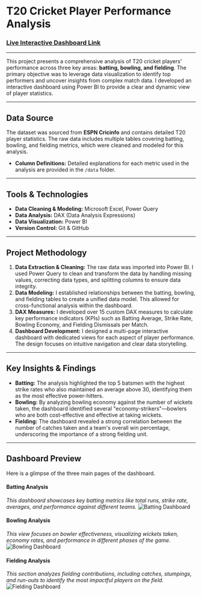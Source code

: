 # T20 Cricket Player Performance Analysis

### [Live Interactive Dashboard Link](Your-Power-BI-Publish-to-Web-Link-Here)

---


This project presents a comprehensive analysis of T20 cricket players' performance across three key areas: **batting, bowling, and fielding**. The primary objective was to leverage data visualization to identify top performers and uncover insights from complex match data. I developed an interactive dashboard using Power BI to provide a clear and dynamic view of player statistics.

---

## Data Source

The dataset was sourced from **ESPN Cricinfo** and contains detailed T20 player statistics. The raw data includes multiple tables covering batting, bowling, and fielding metrics, which were cleaned and modeled for this analysis.

* **Column Definitions:** Detailed explanations for each metric used in the analysis are provided in the `/data` folder.

---

## Tools & Technologies

* **Data Cleaning & Modeling:** Microsoft Excel, Power Query
* **Data Analysis:** DAX (Data Analysis Expressions)
* **Data Visualization:** Power BI
* **Version Control:** Git & GitHub

---

## Project Methodology

1.  **Data Extraction & Cleaning:** The raw data was imported into Power BI. I used Power Query to clean and transform the data by handling missing values, correcting data types, and splitting columns to ensure data integrity.
2.  **Data Modeling:** I established relationships between the batting, bowling, and fielding tables to create a unified data model. This allowed for cross-functional analysis within the dashboard.
3.  **DAX Measures:** I developed over 15 custom DAX measures to calculate key performance indicators (KPIs) such as Batting Average, Strike Rate, Bowling Economy, and Fielding Dismissals per Match.
4.  **Dashboard Development:** I designed a multi-page interactive dashboard with dedicated views for each aspect of player performance. The design focuses on intuitive navigation and clear data storytelling.

---

## Key Insights & Findings

* **Batting:** The analysis highlighted the top 5 batsmen with the highest strike rates who also maintained an average above 30, identifying them as the most effective power-hitters.
* **Bowling:** By analyzing bowling economy against the number of wickets taken, the dashboard identified several "economy-strikers"—bowlers who are both cost-effective and effective at taking wickets.
* **Fielding:** The dashboard revealed a strong correlation between the number of catches taken and a team's overall win percentage, underscoring the importance of a strong fielding unit.

---

## Dashboard Preview

Here is a glimpse of the three main pages of the dashboard.

#### Batting Analysis
*This dashboard showcases key batting metrics like total runs, strike rate, averages, and performance against different teams.*
![Batting Dashboard](10.%20Batting.png)

#### Bowling Analysis
*This view focuses on bowler effectiveness, visualizing wickets taken, economy rates, and performance in different phases of the game.*
![Bowling Dashboard](10.%20Bowling.png)

#### Fielding Analysis
*This section analyzes fielding contributions, including catches, stumpings, and run-outs to identify the most impactful players on the field.*
![Fielding Dashboard](10.%20Fielding.png)

